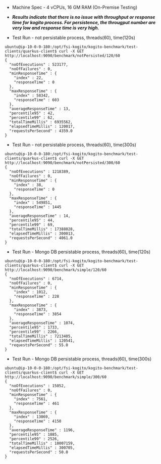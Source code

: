 - Machine Spec - 4 vCPUs, 16 GM RAM (On-Premise Testing)

- ***Results indicate that there is no issue with throughput or response time for kogito process. For persistence, the througput number are very low and response time is very high.***

- Test Run - not persistable process, threads(60), time(120s)

```
ubuntu@ip-10-0-0-180:/opt/fsi-kogito/kogito-benchmark/test-clients/quarkus-client$ curl -X GET http://localhost:9090/benchmark/notPersisted/120/60
{
  "noOfExecutions" : 523177,
  "noOfFailures" : 0,
  "minResponseTime" : {
    "index" : 22,
    "responseTime" : 0
  },
  "maxResponseTime" : {
    "index" : 58342,
    "responseTime" : 603
  },
  "averageResponseTime" : 13,
  "percentile95" : 42,
  "percentile99" : 62,
  "totalTimeMillis" : 6935562,
  "elapsedTimeMillis" : 120017,
  "requestsPerSecond" : 4359.0
}

```

- Test Run - not persistable process, threads(60), time(300s)

```
ubuntu@ip-10-0-0-180:/opt/fsi-kogito/kogito-benchmark/test-clients/quarkus-client$ curl -X GET http://localhost:9090/benchmark/notPersisted/300/60
{
  "noOfExecutions" : 1218389,
  "noOfFailures" : 0,
  "minResponseTime" : {
    "index" : 38,
    "responseTime" : 0
  },
  "maxResponseTime" : {
    "index" : 549851,
    "responseTime" : 1445
  },
  "averageResponseTime" : 14,
  "percentile95" : 44,
  "percentile99" : 69,
  "totalTimeMillis" : 17388028,
  "elapsedTimeMillis" : 300013,
  "requestsPerSecond" : 4061.0
}

```

- Test Run - Mongo DB persistable process, threads(60), time(120s)

```
ubuntu@ip-10-0-0-180:/opt/fsi-kogito/kogito-benchmark/test-clients/quarkus-client$ curl -X GET http://localhost:9090/benchmark/simple/120/60
{
  "noOfExecutions" : 6714,
  "noOfFailures" : 0,
  "minResponseTime" : {
    "index" : 1012,
    "responseTime" : 228
  },
  "maxResponseTime" : {
    "index" : 3873,
    "responseTime" : 3854
  },
  "averageResponseTime" : 1074,
  "percentile95" : 1733,
  "percentile99" : 2266,
  "totalTimeMillis" : 7213405,
  "elapsedTimeMillis" : 120541,
  "requestsPerSecond" : 55.0
}

```
- Test Run - Mongo DB persistable process, threads(60), time(300s)

```
ubuntu@ip-10-0-0-180:/opt/fsi-kogito/kogito-benchmark/test-clients/quarkus-client$ curl -X GET http://localhost:9090/benchmark/simple/300/60
{
  "noOfExecutions" : 15052,
  "noOfFailures" : 0,
  "minResponseTime" : {
    "index" : 7561,
    "responseTime" : 461
  },
  "maxResponseTime" : {
    "index" : 13069,
    "responseTime" : 4150
  },
  "averageResponseTime" : 1196,
  "percentile95" : 1885,
  "percentile99" : 2526,
  "totalTimeMillis" : 18007159,
  "elapsedTimeMillis" : 300705,
  "requestsPerSecond" : 50.0
}

```



